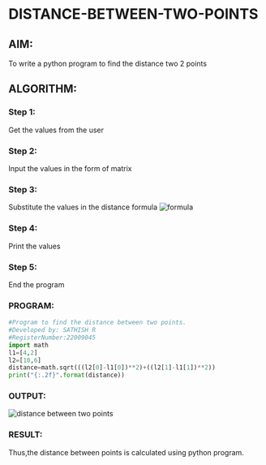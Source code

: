 # DISTANCE-BETWEEN-TWO-POINTS

## AIM:
To write a python program to find the distance two 2 points

## ALGORITHM:

### Step 1: 
Get the values from the user

### Step 2: 
Input the values in the form of matrix

### Step 3: 
Substitute the values in the distance formula  ![formula](/formula.jpg)

### Step 4: 
Print the values

### Step 5: 
End the program

### PROGRAM:
```python
#Program to find the distance between two points.
#Developed by: SATHISH R
#RegisterNumber:22009045
import math
l1=[4,2]
l2=[10,6]
distance=math.sqrt(((l2[0]-l1[0])**2)+((l2[1]-l1[1])**2))
print("{:.2f}".format(distance))
```

### OUTPUT:

![distance between two points](https://user-images.githubusercontent.com/120574768/209982506-159efeba-f1c2-4d58-becf-4f7d55dbc44f.png)

### RESULT:
Thus,the distance between points is calculated using python program.

